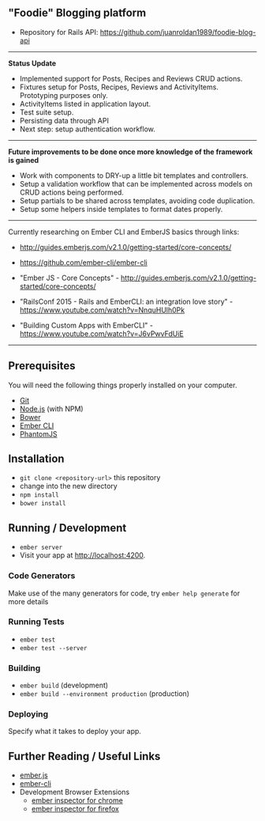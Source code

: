 ## "Foodie" Blogging platform

* Repository for Rails API: https://github.com/juanroldan1989/foodie-blog-api

-----------------------------------------------------------

<b>Status Update</b>
- Implemented support for Posts, Recipes and Reviews CRUD actions.
- Fixtures setup for Posts, Recipes, Reviews and ActivityItems. Prototyping purposes only.
- ActivityItems listed in application layout.
- Test suite setup.
- Persisting data through API
- Next step: setup authentication workflow.

-----------------------------------------------------------

<b>Future improvements to be done once more knowledge of the framework is gained</b>
- Work with components to DRY-up a little bit templates and controllers.
- Setup a validation workflow that can be implemented across models on CRUD actions being performed.
- Setup partials to be shared across templates, avoiding code duplication.
- Setup some helpers inside templates to format dates properly.
-----------------------------------------------------------

Currently researching on Ember CLI and EmberJS basics through links:

* http://guides.emberjs.com/v2.1.0/getting-started/core-concepts/

* https://github.com/ember-cli/ember-cli

* "Ember JS - Core Concepts" - http://guides.emberjs.com/v2.1.0/getting-started/core-concepts/

* "RailsConf 2015 - Rails and EmberCLI: an integration love story" - https://www.youtube.com/watch?v=NnquHUlh0Pk

* "Building Custom Apps with EmberCLI" - https://www.youtube.com/watch?v=J6vPwvFdUiE

-----------------------------------------------------------

## Prerequisites

You will need the following things properly installed on your computer.

* [Git](http://git-scm.com/)
* [Node.js](http://nodejs.org/) (with NPM)
* [Bower](http://bower.io/)
* [Ember CLI](http://www.ember-cli.com/)
* [PhantomJS](http://phantomjs.org/)

## Installation

* `git clone <repository-url>` this repository
* change into the new directory
* `npm install`
* `bower install`

## Running / Development

* `ember server`
* Visit your app at [http://localhost:4200](http://localhost:4200).

### Code Generators

Make use of the many generators for code, try `ember help generate` for more details

### Running Tests

* `ember test`
* `ember test --server`

### Building

* `ember build` (development)
* `ember build --environment production` (production)

### Deploying

Specify what it takes to deploy your app.

## Further Reading / Useful Links

* [ember.js](http://emberjs.com/)
* [ember-cli](http://www.ember-cli.com/)
* Development Browser Extensions
  * [ember inspector for chrome](https://chrome.google.com/webstore/detail/ember-inspector/bmdblncegkenkacieihfhpjfppoconhi)
  * [ember inspector for firefox](https://addons.mozilla.org/en-US/firefox/addon/ember-inspector/)

